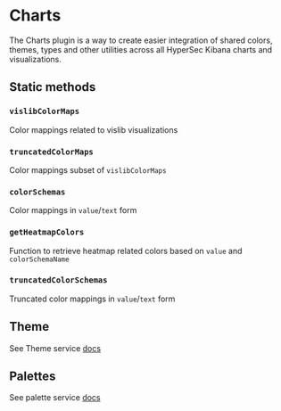 # Charts

The Charts plugin is a way to create easier integration of shared colors, themes, types and other utilities across all HyperSec Kibana charts and visualizations.

## Static methods

### `vislibColorMaps`

Color mappings related to vislib visualizations

### `truncatedColorMaps`

Color mappings subset of `vislibColorMaps`

### `colorSchemas`

Color mappings in `value`/`text` form

### `getHeatmapColors`

Function to retrieve heatmap related colors based on `value` and `colorSchemaName`

### `truncatedColorSchemas`

Truncated color mappings in `value`/`text` form

## Theme

See Theme service [docs](public/services/theme/README.md)

## Palettes

See palette service [docs](public/services/palettes/README.md)
